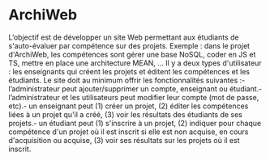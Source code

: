 # ArchiWeb


L’objectif est de développer un site Web permettant aux étudiants de s'auto-évaluer par compétence sur des projets. Exemple : dans le projet d'ArchiWeb, les compétences sont gérer une base NoSQL, coder en JS et TS, mettre en place une architecture MEAN, ... Il y a deux types d'utilisateur : les enseignants qui créent les projets et éditent les compétences et les étudiants. Le site doit au minimum offrir les fonctionnalités suivantes :- l’administrateur peut ajouter/supprimer un compte, enseignant ou étudiant.- l’administrateur et les utilisateurs peut modifier leur compte (mot de passe, etc).- un enseignant peut (1) créer un projet, (2) éditer les compétences liées à un projet qu'il a créé, (3) voir les résultats des étudiants de ses projets.- un étudiant peut (1) s'inscrire à un projet, (2) indiquer pour chaque compétence d'un projet où il est inscrit si elle est non acquise, en cours d'acquisition ou acquise, (3) voir ses résultats sur les projets où il est inscrit.
